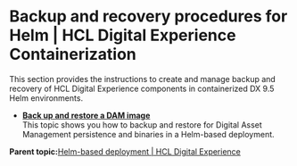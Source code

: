 # Backup and recovery procedures for Helm \| HCL Digital Experience Containerization

This section provides the instructions to create and manage backup and recovery of HCL Digital Experience components in containerized DX 9.5 Helm environments.

-   **[Back up and restore a DAM image](../digital_asset_mgmt/helm_dam_backup_restore_image.md)**  
This topic shows you how to backup and restore for Digital Asset Management persistence and binaries in a Helm-based deployment.

**Parent topic:**[Helm-based deployment \| HCL Digital Experience](../containerization/helm.md)

